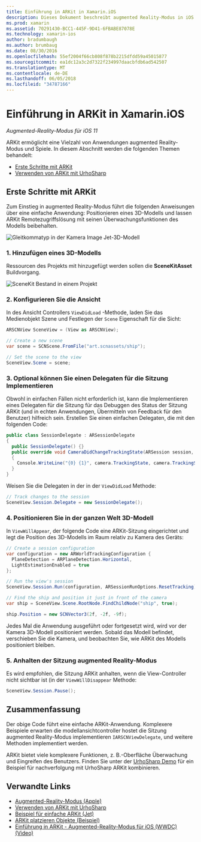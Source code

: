 ```yaml
---
title: Einführung in ARKit in Xamarin.iOS
description: Dieses Dokument beschreibt augmented Reality-Modus in iOS 11 mit ARKit. Es wird erläutert, wie ein 3D-Modell an eine app hinzufügen, konfigurieren Sie die Ansicht, implementieren Sie einen Delegaten für die Sitzung, positionieren in der ganzen Welt 3D-Modell und Anhalten der Sitzungs augmented Reality-Modus.
ms.prod: xamarin
ms.assetid: 70291430-BCC1-445F-9D41-6FBABE87078E
ms.technology: xamarin-ios
author: bradumbaugh
ms.author: brumbaug
ms.date: 08/30/2016
ms.openlocfilehash: 55ef2004f66cb808f878b2215dfdd59a45015877
ms.sourcegitcommit: ea1dc12a3c2d7322f234997daacbfdb6ad542507
ms.translationtype: MT
ms.contentlocale: de-DE
ms.lasthandoff: 06/05/2018
ms.locfileid: "34787166"
---
```

# <a name="introduction-to-arkit-in-xamarinios"></a>Einführung in ARKit in Xamarin.iOS

_Augmented-Reality-Modus für iOS 11_

ARKit ermöglicht eine Vielzahl von Anwendungen augmented Reality-Modus und Spiele. In diesem Abschnitt werden die folgenden Themen behandelt:

- [Erste Schritte mit ARKit](#gettingstarted)
- [Verwenden von ARKit mit UrhoSharp](urhosharp.md)

<a name="gettingstarted" />

## <a name="getting-started-with-arkit"></a>Erste Schritte mit ARKit

Zum Einstieg in augmented Reality-Modus führt die folgenden Anweisungen über eine einfache Anwendung: Positionieren eines 3D-Modells und lassen ARKit Remotezugriffslösung mit seinen Überwachungsfunktionen des Modells beibehalten.

![Gleitkommatyp in der Kamera Image Jet-3D-Modell](images/jet-sml.png)

### <a name="1-add-a-3d-model"></a>1. Hinzufügen eines 3D-Modells

Ressourcen des Projekts mit hinzugefügt werden sollen die **SceneKitAsset** Buildvorgang.

![SceneKit Bestand in einem Projekt](images/scene-assets.png)


### <a name="2-configure-the-view"></a>2. Konfigurieren Sie die Ansicht

In des Ansicht Controllers `ViewDidLoad` -Methode, laden Sie das Medienobjekt Szene und Festlegen der `Scene` Eigenschaft für die Sicht:

```csharp
ARSCNView SceneView = (View as ARSCNView);

// Create a new scene
var scene = SCNScene.FromFile("art.scnassets/ship");

// Set the scene to the view
SceneView.Scene = scene;
```

### <a name="3-optionally-implement-a-session-delegate"></a>3. Optional können Sie einen Delegaten für die Sitzung Implementieren

Obwohl in einfachen Fällen nicht erforderlich ist, kann die Implementieren eines Delegaten für die Sitzung für das Debuggen des Status der Sitzung ARKit (und in echten Anwendungen, Übermitteln von Feedback für den Benutzer) hilfreich sein. Erstellen Sie einen einfachen Delegaten, die mit den folgenden Code:

```csharp
public class SessionDelegate : ARSessionDelegate
{
  public SessionDelegate() {}
  public override void CameraDidChangeTrackingState(ARSession session, ARCamera camera)
  {
    Console.WriteLine("{0} {1}", camera.TrackingState, camera.TrackingStateReason);
  }
}
```

Weisen Sie die Delegaten in der in der `ViewDidLoad` Methode:

```csharp
// Track changes to the session
SceneView.Session.Delegate = new SessionDelegate();
```

### <a name="4-position-the-3d-model-in-the-world"></a>4. Positionieren Sie in der ganzen Welt 3D-Modell

In `ViewWillAppear`, der folgende Code eine ARKit-Sitzung eingerichtet und legt die Position des 3D-Modells im Raum relativ zu Kamera des Geräts:

```csharp
// Create a session configuration
var configuration = new ARWorldTrackingConfiguration {
  PlaneDetection = ARPlaneDetection.Horizontal,
  LightEstimationEnabled = true
};

// Run the view's session
SceneView.Session.Run(configuration, ARSessionRunOptions.ResetTracking);

// Find the ship and position it just in front of the camera
var ship = SceneView.Scene.RootNode.FindChildNode("ship", true);

ship.Position = new SCNVector3(2f, -2f, -9f);
```

Jedes Mal die Anwendung ausgeführt oder fortgesetzt wird, wird vor der Kamera 3D-Modell positioniert werden. Sobald das Modell befindet, verschieben Sie die Kamera, und beobachten Sie, wie ARKit des Modells positioniert bleiben.

### <a name="5-pause-the-augmented-reality-session"></a>5. Anhalten der Sitzung augmented Reality-Modus

Es wird empfohlen, die Sitzung ARKit anhalten, wenn die View-Controller nicht sichtbar ist (in der `ViewWillDisappear` Methode:

```csharp
SceneView.Session.Pause();
```

## <a name="summary"></a>Zusammenfassung

Der obige Code führt eine einfache ARKit-Anwendung. Komplexere Beispiele erwarten die modellansichtcontroller hostet die Sitzung augmented Reality-Modus implementieren `IARSCNViewDelegate`, und weitere Methoden implementiert werden.

ARKit bietet viele komplexere Funktionen, z. B.-Oberfläche Überwachung und Eingreifen des Benutzers. Finden Sie unter der [UrhoSharp Demo](urhosharp.md) für ein Beispiel für nachverfolgung mit UrhoSharp ARKit kombinieren.


## <a name="related-links"></a>Verwandte Links

- [Augmented-Reality-Modus (Apple)](https://developer.apple.com/arkit/)
- [Verwenden von ARKit mit UrhoSharp](urhosharp.md)
- [Beispiel für einfache ARKit (Jet)](https://developer.xamarin.com/samples/monotouch/ios11/ARKitSample/)
- [ARKit platzieren Objekte (Beispiel)](https://developer.xamarin.com/samples/monotouch/ios11/ARKitPlacingObjects/)
- [Einführung in ARKit - Augmented-Reality-Modus für iOS (WWDC) (Video)](https://developer.apple.com/videos/play/wwdc2017/602/)

